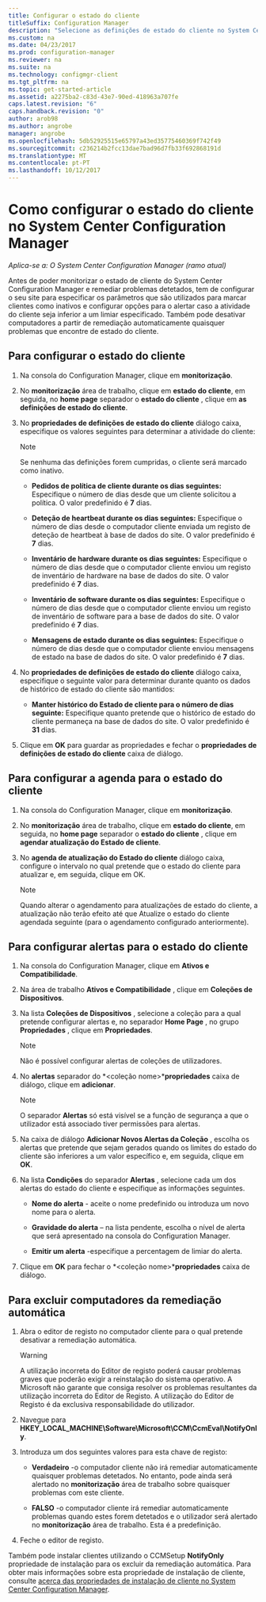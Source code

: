 ```yaml
---
title: Configurar o estado do cliente
titleSuffix: Configuration Manager
description: "Selecione as definições de estado do cliente no System Center Configuration Manager."
ms.custom: na
ms.date: 04/23/2017
ms.prod: configuration-manager
ms.reviewer: na
ms.suite: na
ms.technology: configmgr-client
ms.tgt_pltfrm: na
ms.topic: get-started-article
ms.assetid: a2275ba2-c83d-43e7-90ed-418963a707fe
caps.latest.revision: "6"
caps.handback.revision: "0"
author: arob98
ms.author: angrobe
manager: angrobe
ms.openlocfilehash: 5db52925515e65797a43ed35775460369f742f49
ms.sourcegitcommit: c236214b2fcc13dae7bad96d7fb33f692868191d
ms.translationtype: MT
ms.contentlocale: pt-PT
ms.lasthandoff: 10/12/2017
---
```

# <a name="how-to-configure-client-status-in-system-center-configuration-manager"></a>Como configurar o estado do cliente no System Center Configuration Manager

*Aplica-se a: O System Center Configuration Manager (ramo atual)*

Antes de poder monitorizar o estado de cliente do System Center Configuration Manager e remediar problemas detetados, tem de configurar o seu site para especificar os parâmetros que são utilizados para marcar clientes como inativos e configurar opções para o alertar caso a atividade do cliente seja inferior a um limiar especificado. Também pode desativar computadores a partir de remediação automaticamente quaisquer problemas que encontre de estado do cliente.  

##  <a name="BKMK_1"></a>Para configurar o estado do cliente  

1.  Na consola do Configuration Manager, clique em **monitorização**.  

2.  No **monitorização** área de trabalho, clique em **estado do cliente**, em seguida, no **home page** separador o **estado do cliente** , clique em **as definições de estado do cliente**.  

3.  No **propriedades de definições de estado do cliente** diálogo caixa, especifique os valores seguintes para determinar a atividade do cliente:  

    > [!NOTE]  
    >  Se nenhuma das definições forem cumpridas, o cliente será marcado como inativo.  

    -   **Pedidos de política de cliente durante os dias seguintes:** Especifique o número de dias desde que um cliente solicitou a política. O valor predefinido é **7** dias.  

    -   **Deteção de heartbeat durante os dias seguintes:** Especifique o número de dias desde o computador cliente enviada um registo de deteção de heartbeat à base de dados do site. O valor predefinido é **7** dias.  

    -   **Inventário de hardware durante os dias seguintes:** Especifique o número de dias desde que o computador cliente enviou um registo de inventário de hardware na base de dados do site. O valor predefinido é **7** dias.  

    -   **Inventário de software durante os dias seguintes:** Especifique o número de dias desde que o computador cliente enviou um registo de inventário de software para a base de dados do site. O valor predefinido é **7** dias.  

    -   **Mensagens de estado durante os dias seguintes:** Especifique o número de dias desde que o computador cliente enviou mensagens de estado na base de dados do site. O valor predefinido é **7** dias.  

4.  No **propriedades de definições de estado do cliente** diálogo caixa, especifique o seguinte valor para determinar durante quanto os dados de histórico de estado do cliente são mantidos:  

    -   **Manter histórico do Estado de cliente para o número de dias seguinte:** Especifique quanto pretende que o histórico de estado do cliente permaneça na base de dados do site. O valor predefinido é **31** dias.  

5.  Clique em **OK** para guardar as propriedades e fechar o **propriedades de definições de estado do cliente** caixa de diálogo.  

##  <a name="BKMK_Schedule"></a>Para configurar a agenda para o estado do cliente  

1.  Na consola do Configuration Manager, clique em **monitorização**.  

2.  No **monitorização** área de trabalho, clique em **estado do cliente**, em seguida, no **home page** separador o **estado do cliente** , clique em **agendar atualização do Estado de cliente**.  

3.  No **agenda de atualização do Estado do cliente** diálogo caixa, configure o intervalo no qual pretende que o estado do cliente para atualizar e, em seguida, clique em OK.  

    > [!NOTE]  
    >  Quando alterar o agendamento para atualizações de estado do cliente, a atualização não terão efeito até que Atualize o estado do cliente agendada seguinte (para o agendamento configurado anteriormente).  

##  <a name="BKMK_2"></a>Para configurar alertas para o estado do cliente  

1.  Na consola do Configuration Manager, clique em **Ativos e Compatibilidade**.  

2.  Na área de trabalho **Ativos e Compatibilidade** , clique em **Coleções de Dispositivos**.  

3.  Na lista **Coleções de Dispositivos** , selecione a coleção para a qual pretende configurar alertas e, no separador **Home Page** , no grupo **Propriedades** , clique em **Propriedades**.  

    > [!NOTE]  
    >  Não é possível configurar alertas de coleções de utilizadores.  

4.  No **alertas** separador do  *&lt;coleção nome\>***propriedades** caixa de diálogo, clique em **adicionar**.  

    > [!NOTE]  
    >  O separador **Alertas** só está visível se a função de segurança a que o utilizador está associado tiver permissões para alertas.  

5.  Na caixa de diálogo **Adicionar Novos Alertas da Coleção** , escolha os alertas que pretende que sejam gerados quando os limites do estado do cliente são inferiores a um valor específico e, em seguida, clique em **OK**.  

6.  Na lista **Condições** do separador **Alertas** , selecione cada um dos alertas do estado do cliente e especifique as informações seguintes.  

    -   **Nome do alerta** - aceite o nome predefinido ou introduza um novo nome para o alerta.  

    -   **Gravidade do alerta** – na lista pendente, escolha o nível de alerta que será apresentado na consola do Configuration Manager.  

    -   **Emitir um alerta** -especifique a percentagem de limiar do alerta.  

7.  Clique em **OK** para fechar o  *&lt;coleção nome\>***propriedades** caixa de diálogo.  

##  <a name="BKMK_3"></a>Para excluir computadores da remediação automática  

1.  Abra o editor de registo no computador cliente para o qual pretende desativar a remediação automática.  

    > [!WARNING]  
    >  A utilização incorreta do Editor de registo poderá causar problemas graves que poderão exigir a reinstalação do sistema operativo. A Microsoft não garante que consiga resolver os problemas resultantes da utilização incorreta do Editor de Registo. A utilização do Editor de Registo é da exclusiva responsabilidade do utilizador.  

2.  Navegue para **HKEY_LOCAL_MACHINE\Software\Microsoft\CCM\CcmEval\NotifyOnly**.  

3.  Introduza um dos seguintes valores para esta chave de registo:  

    -   **Verdadeiro** -o computador cliente não irá remediar automaticamente quaisquer problemas detetados. No entanto, pode ainda será alertado no **monitorização** área de trabalho sobre quaisquer problemas com este cliente.  

    -   **FALSO** -o computador cliente irá remediar automaticamente problemas quando estes forem detetados e o utilizador será alertado no **monitorização** área de trabalho. Esta é a predefinição.  

4.  Feche o editor de registo.  

 Também pode instalar clientes utilizando o CCMSetup **NotifyOnly** propriedade de instalação para os excluir da remediação automática. Para obter mais informações sobre esta propriedade de instalação de cliente, consulte [acerca das propriedades de instalação de cliente no System Center Configuration Manager](../../../core/clients/deploy/about-client-installation-properties.md).  
